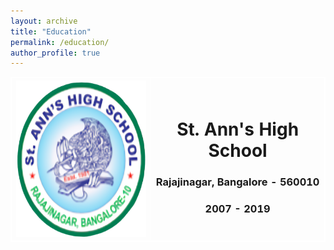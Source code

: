 ```yaml
---
layout: archive
title: "Education"
permalink: /education/
author_profile: true
---
```

<head>
<style>
table, th, td {
  border: 1px solid white;
  border-collapse: collapse;
}
</style>
</head>

<body>

<table>
<tr>
<th>
<center>
<img src="/images/StAnns.png" alt="St.Anns" style="width: 250px; height: 250px;"> 
</center>
</th>
<th align="center">
<h1 class="text-4xl font-bold text-gray-800 mb-2 leading-tight">
St. Ann's High School
</h1>
<h3 class="text-xl font-semibold text-gray-600 mb-4 leading-normal">
Rajajinagar, Bangalore - 560010
</h3>
<h3 class="text-xl font-semibold text-gray-600 mb-4 leading-normal">
2007 - 2019
</h3>
</th>
</tr>
</table>

</body>